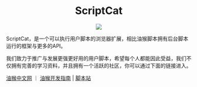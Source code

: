 <h1 align="center">ScriptCat</h1>

<p align="center">
<img src="https://github.com/scriptscat/scriptcat/blob/main/build/assets/logo.png?raw=true"/>
</p>

ScriptCat，是一个可以执行用户脚本的浏览器扩展，相比油猴脚本拥有后台脚本运行的框架与更多的API。

我们致力于推广与发展更强更好用的用户脚本，希望每个人都能因此受益，我们不仅拥有完善的学习资料，并且拥有一个活跃的社区，你可以通过下面的链接进入。

[油猴中文网](https://bbs.tampermonkey.net.cn/) ｜ [油猴开发指南](https://learn.scriptcat.org/) | [脚本站](https://scriptcat.org/)


